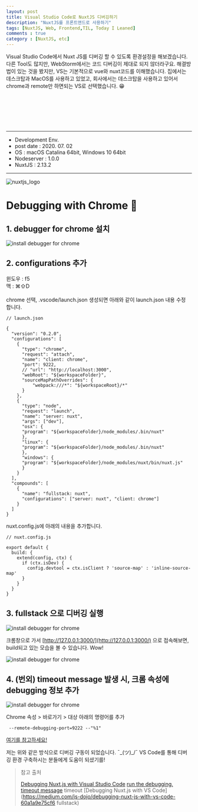 ```yaml
---
layout: post
title: Visual Studio Code로 NuxtJS 디버깅하기
description: "NuxtJS를 프론트앤드로 사용하기"
tags: [NuxtJS, Web, Frontend,TIL, Today I Leaned]
comments : true
category : [NuxtJS, etc]
---
```


Visual Studio Code에서 Nuxt JS를 디버깅 할 수 있도록 환경설정을 해보겠습니다. 다른 Tool도 많지만, WebStorm에서는 코드 디버깅이 제대로 되지 않더라구요. 해결방법이 있는 것을 봤지만, VS는 기본적으로 vue와 nuxt코드를 이해했습니다. 집에서는 데스크탑과 MacOS를 사용하고 있었고, 회사에서는 데스크탑을 사용하고 있어서 chrome과 remote만 하면되는 VS로 선택했습니다. 😁


<br/><br/><br/><br/><br/>


---

* Development Env.
* post date : 2020. 07. 02
* OS : macOS Catalina 64bit, Windows 10 64bit
* Nodeserver : 1.0.0
* NuxtJS : 2.13.2

---


![nuxtjs_logo](/post/images/NuxtJS_Logo.png)

# Debugging with Chrome 🐣


## 1. debugger for chrome 설치

![install debugger for chrome](/post/images/2020-07-02-nuxtdebugwithvs.png)



## 2. configurations 추가

윈도우 : f5
<br/>
맥 : ⌘⇧D
<br/><br/>
chrome 선택, .vscode/launch.json 생성되면 아래와 같이 launch.json 내용 수정 합니다.

```
// launch.json

{
  "version": "0.2.0",
  "configurations": [
    {
      "type": "chrome",
      "request": "attach",
      "name": "client: chrome",
      "port": 9222,
      // "url": "http://localhost:3000",
      "webRoot": "${workspaceFolder}",
      "sourceMapPathOverrides": {
          "webpack:///*": "${workspaceRoot}/*"
      }
    },
    {
      "type": "node",
      "request": "launch",
      "name": "server: nuxt",
      "args": ["dev"],
      "osx": {
      "program": "${workspaceFolder}/node_modules/.bin/nuxt"
      },
      "linux": {
      "program": "${workspaceFolder}/node_modules/.bin/nuxt"
      },
      "windows": {
      "program": "${workspaceFolder}/node_modules/nuxt/bin/nuxt.js"
      }
    }
  ],
  "compounds": [
    {
      "name": "fullstack: nuxt",
      "configurations": ["server: nuxt", "client: chrome"]
    }
  ]
}
```

nuxt.config.js에 아래의 내용을 추가합니다.
```
// nuxt.config.js

export default {
  build: {
    extend(config, ctx) {
      if (ctx.isDev) {
        config.devtool = ctx.isClient ? 'source-map' : 'inline-source-map'
      }
    }
  }
}
```


## 3. fullstack 으로 디버깅 실행

![install debugger for chrome](/post/images/2020-07-02-nuxtdebugwithvs2.png)

크롬창으로 가서 [http://127.0.0.1:3000/](http://127.0.0.1:3000/) 으로 접속해보면, build되고 있는 모습을 볼 수 있습니다. Wow!

![install debugger for chrome](/post/images/2020-07-02-nuxtdebugwithvs3.png)




## 4. (번외) timeout message 발생 시, 크롬 속성에 debugging 정보 추가

![install debugger for chrome](/post/images/2020-07-02-nuxtdebugwithvs4.png)

Chrome 속성 > 바로가기 > 대상
아래의 명령어를 추가
```
 --remote-debugging-port=9222 --"%1"
```

[여기를 참고하세요!](https://liftcodeplay.com/2019/12/25/how-to-debug-nuxt-js-with-vs-code/)



저는 위와 같은 방식으로 디버깅 구동이 되었습니다.  ¯\_(ツ)_/¯
VS Code를 통해 디버깅 환경 구축하시는 분들에게 도움이 되셨기를!



> 참고 출처
>
> [Debugging Nuxt.js with Visual Studio Code](https://codeburst.io/debugging-nuxt-js-with-visual-studio-code-724920140b8f)
> [run the debugging, timeout message](https://liftcodeplay.com/2019/12/25/how-to-debug-nuxt-js-with-vs-code/) 
timeout
> [Debugging Nuxt.js with VS Code](https://medium.com/js-dojo/debugging-nuxt-js-with-vs-code-60a1a9e75cf6
fullstack) 
